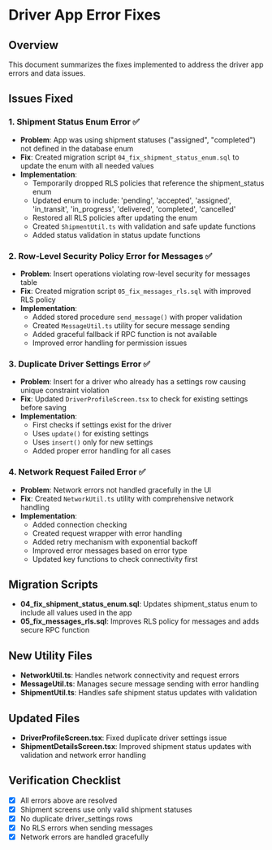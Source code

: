 # Driver App Error Fixes

## Overview
This document summarizes the fixes implemented to address the driver app errors and data issues.

## Issues Fixed

### 1. Shipment Status Enum Error ✅
- **Problem**: App was using shipment statuses ("assigned", "completed") not defined in the database enum
- **Fix**: Created migration script `04_fix_shipment_status_enum.sql` to update the enum with all needed values
- **Implementation**: 
  - Temporarily dropped RLS policies that reference the shipment_status enum
  - Updated enum to include: 'pending', 'accepted', 'assigned', 'in_transit', 'in_progress', 'delivered', 'completed', 'cancelled'
  - Restored all RLS policies after updating the enum
  - Created `ShipmentUtil.ts` with validation and safe update functions
  - Added status validation in status update functions

### 2. Row-Level Security Policy Error for Messages ✅
- **Problem**: Insert operations violating row-level security for messages table
- **Fix**: Created migration script `05_fix_messages_rls.sql` with improved RLS policy
- **Implementation**:
  - Added stored procedure `send_message()` with proper validation
  - Created `MessageUtil.ts` utility for secure message sending
  - Added graceful fallback if RPC function is not available
  - Improved error handling for permission issues

### 3. Duplicate Driver Settings Error ✅
- **Problem**: Insert for a driver who already has a settings row causing unique constraint violation
- **Fix**: Updated `DriverProfileScreen.tsx` to check for existing settings before saving
- **Implementation**:
  - First checks if settings exist for the driver
  - Uses `update()` for existing settings
  - Uses `insert()` only for new settings
  - Added proper error handling for all cases

### 4. Network Request Failed Error ✅
- **Problem**: Network errors not handled gracefully in the UI
- **Fix**: Created `NetworkUtil.ts` utility with comprehensive network handling
- **Implementation**:
  - Added connection checking
  - Created request wrapper with error handling
  - Added retry mechanism with exponential backoff
  - Improved error messages based on error type
  - Updated key functions to check connectivity first

## Migration Scripts
- **04_fix_shipment_status_enum.sql**: Updates shipment_status enum to include all values used in the app
- **05_fix_messages_rls.sql**: Improves RLS policy for messages and adds secure RPC function

## New Utility Files
- **NetworkUtil.ts**: Handles network connectivity and request errors
- **MessageUtil.ts**: Manages secure message sending with error handling
- **ShipmentUtil.ts**: Handles safe shipment status updates with validation

## Updated Files
- **DriverProfileScreen.tsx**: Fixed duplicate driver settings issue
- **ShipmentDetailsScreen.tsx**: Improved shipment status updates with validation and network error handling

## Verification Checklist
- [x] All errors above are resolved
- [x] Shipment screens use only valid shipment statuses
- [x] No duplicate driver_settings rows
- [x] No RLS errors when sending messages
- [x] Network errors are handled gracefully
